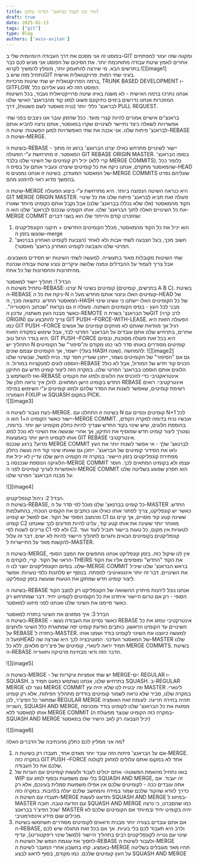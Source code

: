 ```yaml
---
title: איך נכון לעבוד בבראנצ' הפרטי שלכם?
draft: true
date: 2025-02-13
tags: ["git"]
type: Blog
authors: ['aviv-avitan']
---
```


בפוסט זה אני מסכם את דרך העבודה היומיומית שלי ב-GIT ומקווה שזה יעזור למפתחים אחרים לאמץ שיטת עבודה מתוחכמת יותר. את הסיכום של הפוסט אני מגיש לכם כבר בתרשים הבא. מי שירצה להתעמק יותר, מומלץ להמשיך לקרוא.![][image1]  
נתחיל מזה שיש בGIT בעיני שתי רמות: פרויקטואלית ואישית.  
ברמה הפרויקטאלית יש שתי שיטות מרכזיות, TRUNK BASED DEVELOPMENT ו-GITFLOW. הפוסט הזה לא נוגע אליהם כלל.  
אנחנו נתרכז ברמה האישית \- לא משנה באיזו שיטה פרוייקטיאלית נעבוד, בכל השיטות המוזכרות אנחנו נדרשים בימים כתיקונם פשוט למזג קוד מהבראנצ' האישי שלנו לבראנצ' כללי יותר (נניח מאסטר לשם פשטות), דרך PULL REQUEST.

בראנצ'ים אישיים אמורים להיות קצרי מועד. ככל שהזמן עובר אנו ניצבים בפני שתי אפשרויות לשאלה כיצד נתיישר לשינויים שקרו במאסטר, אותם נרצה להביא אותם לבראנצ' פיתוח שלנו. אני אכנה את שתי האפשרויות למען הפשטות: שיטת ה-REBASE ושיטת ה-MERGE. 

בשיטת ה-REBASE \- יישור לשינויים מתרחש כאילו יצרנו הבראנצ' ברגע זה מתוך המאסטר. זו מתרחשת ע"י הפעולה GIT REBASE ORIGIN MASTER. בסופו הבראנצ' יכיל רק קומיטים של השינוי שלנו בלבד (קרי ללא MERGE COMMITS). כלומר ככל שהמאסטר מתקדם, אנחנו ניקח את כל קומיטים שיצרנו ונעביר אותם על בסיס ה-HEAD של המאסטר המעודכן. בשיטה זו אנחנו נמנעים מ-MERGE COMMITS שעליהם נפרט בהמשך מדוע ראוי להימנע מהם.

שיטת ה-MERGE היא כנראה השיטה הנפוצה ביותר. היא מתרחשת ע"י ביצוע הפעולה GIT MERGE ORIGIN MASTER. פעולה זאת תביא לבראנצ' פיתוח שלנו את כל שינויי הקוד מהמאסטר (אלו שלא נכללו בבראנצ' שלנו) אבל נקבל אותם כקומיט מיוחד שאורז את כל השינויים האלה לתוך הבראנצ' שלנו. אותו הקומיט שנכנס לבראנצ' שלנו הוא ה-MERGE COMMIT שהזכרנו קודם והייחוד שלו הוא בשני דברים: 

1. הוא יכיל את כל הקוד מהמאסטר, מכלל הקומיטים החדשים \+ תיקוני הקונפליקטים שנעשו בזמן ה-merge   
2. חשוב מכך, בעל הצבעה לשתי אבות ולא לאחד (הצבעת לקומיט האחרון בברנאצ' הפרטי שלנו והצבעה לקומיט האחרון בראנצ' מאסטר). 

שתי השיטות מקובלות מאוד בתעשייה. למעשה לשתי השיטות יש חסידים מושבעים. אבל צריך לעמוד על ההבדלים ונמנה שלושה עיקריים ונציג שיטת עבודה שנהנת מהיתרונות והחסרונות של כל אחת.

הבדל 1: תהליך יישור למאסטר  
נתחיל משיטת ה-REBASE: יצרנו N קומיטים בשינוי (בתרשים, קומיטים A B C). בשיטת ה-REBASE ניקח את כל ה-N קומיטים האלו וניצור אותם מחדש מעל ה-HEAD של המאסטר החדש. כתוצאה מכך, ה-HASH של כל הקומיטים האלו יישתנו כי עשינו שינוי מבני לכל העץ \- בסיס הקומיטים השתנה. פעולה זו גם נקראת "שכתוב היסטוריה". כאשר מבנה העץ משתנה, עדכון ה-REMOTE של הבראנצ' בשרת הGIT (לרב קרוי ORIGIN) צריך להתבצע עם GIT PUSH –FORCE-WITH-LEASE. הפעולה הזאת היא כמו GIT PUSH –FORCE רגיל אך מוודאת שאתם לא מוחקים קומיטים של אנשים אחרים, בתרחיש שלנו אתם עובדים על הבראנצ' הפרטי לבד, אבל שימוש בפקודה הזאת היא בגדר הרגל טוב. GIT PUSH –FORCE היא בכל זאת פעולה מסוכנת, ובסיום התהליך יש N קומיטים מסודרים באותו סדר לוגי כמו מקודם וה"סיפור" של הקומיטים יישמר, אך הקומיטים עצמם שונים (בעלי HASH שונה). להמחשה: ![][image2]  
גם אם "הסיפור" של הקומיטים נשמר, ייתכן שעדיין חסר קוד. נניח למשל, שבשינוי שלנו הוספנו לוגים לפונקציות במודול. ה-REBASE הכניס קוד חדש של המודול, אבל לא כולל הלוגים אותם הוספנו בבראנצ' הפרטי שלנו. במקרה הזה ליצור קומיט חדש עם התיקון ואז להשתמש ב-REBASE אינטראקטיבי כדי להכניס את הלוגים ולמזג את הקומיט החדש בקומיט הישן המתאים. להלן איך נראה חלון של REBASE אינטרקטיבי: רואים רשימת קומיטים, שאפשר לשנות את הסדר שלהם ולמזג קומיטים ע"י השימוש במילה השמורה FIXUP או SQUASH במקום PICK.  
![][image3]

כעת נעבור לשיטת ה-MERGE. בשיטה זו התחלנו עם N קומיטים ונסיים עם N+1 לכל יישור כאשר הקומיט ה+1 הוא ה-MERGE COMMIT. ועכשיו נניח בדומה למקרה הקודם, בהוספת הלוגים, שיש שינוי בקוד החדש שצריך להיות כחלק מקומיט ישן יותר. בדומה, נצטרך ליצור קומיט חדש שמוסיף את התיקון, אך אחרי שנעשה את השינוי לא נוכל למזג אותו לקומיט הישן יותר באמצעות GIT REBASE אינטרקטיבי.  
מדוע? ברגע שנכנס MERGE COMMIT לברנאצ' שלך \- אי אפשר לשנות יותר את העץ ו\\או את הסידור קומיטים של הבראנצ'. ייתכן גם שאותו שינוי קוד היה נעשה כחלק מפתירת קונפליקטים בזמן היישור. במקרה זה הקומיט הישן שלנו עדיין לא יכיל את הלוגיקה הנוספת שנכנסה ב-MERGE COMMIT עצמו ולא בקומיט המתאים לכך. חוסר האפשרות לערוך קומיטים לפני ה-MERGE COMMIT הוא חסרון שפוגע בשליטה שלנו על מבנה הבראנצ' הפרטי שלנו.

![][image4]

הבדל 2: ניהול קונפליקטים.  
בשיטת ה-REBASE, כל קומיט בברנאצ' שלנו מוכל לפי סדר על ה-MASTER החדש. כאשר יש קונפליקט, צריך לפתור אותו כאילו אנו כותבים את הקומיט הנוכחי, בהתעלמות מהמצב הסופי של הקוד. אם למשל יש קומיט C1 ששינה קטע קוד מסויים, אך קיים גם קומיט C2 מאוחר יותר ששינה את אותו קטע קוד, עלינו להיות מודעים לכך שאנחנו צריכים לשנות לפי C1 ולא לפי C2. לטעויות אין מקום, כל טעות ביישור תוביל לעוד ועוד קונפליקטים בקומיטים הבאים ותגרום לתהליך היישור להיות לא ישים. דבר זה עלול להקשות מאד על התיישרות ל-MASTER.

בשיטת ה-MERGE, אין לנו שיקול כזה. בזמן קונפליקט אנחנו מחפשים את המצב הסופי הראוי של הקוד. קרי, לוקחים מ-THEIRS את הקוד "החדש" ומוסיפים אליו את הקוד שלנו. בסיום הקונפליקטים יווצר לנו ה-MERGE COMMIT בראש הבראנצ' שלנו שיכיל את השינויים. דבר זה יותר אינטואיטיבי למפתח. בנוסף יש סלחנות כלפי טעויות: אפשר ליצור קומיט חדש שמתקן את הטעות שנעשה בזמן קונפליקט.

בשיטה ה-REBASE אנחנו נוכל ליהנות מיתרון ההשוואה של הקונפליקט רק למצב הקוד הסופי \- רק אם טרום היישור איחדנו את כל הקומיטים לקומיט יחיד. דבר שמתרחש רק כאשר סיימנו את השינוי שלנו ואנחנו לפני מיזוגו למאסטר. 

הבדל 3: איך ממזגים את השינוי בחזרה למאסטר  
בשיטת ה-REBASE \- כאשר נסיים את העבודה נעשו REBASE אינטרקטיבי ונמזג את כל השינויים עד הקומיט הראשון. כותבים הודעת קומיט יפה שמתארת כלל השינוי ולוחצים על REBASE בחזרה ל-MASTER. למעשה כיווצנו את השינוי לקומיט בודד ושמנו אותו מעל הHEAD של המאסטר העדכני. המוטיבציה לכך היא שנרצה שה-MASTER שלנו תמיד יראה לינארי, קומיטים של פיצ'רים מלאים, ללא כל MERGE COMMITS. בשיטת ה-REBASE הדבר הזה ודאי מבחינת פרטיקה ותאוריה.

![][image5]

בשיטת ה-MERGE \- יש שתי אופציות עיקריות של MERGE-ים: REGULAR ו-SQUASH. בתרחיש שלנו, אנחנו נשתמש כמעט תמיד ב SQUASH. ב-REGULAR MERGE נוצר לנו MERGE COMMIT וזה יבטיח לנו שלא יהיה עץ MASTER לינארי. במקרה שלנו, סביר שלא נראה לשמור קומיטים בודדים מתהליך הפיתוח, אלא רק קומיט שמתאר כל הפיצ'ר, לכן REGULAR MERGE תהיה בחירה חריגה. לעומת זאת האופציה השנייה, SQUASH AND MERGE, ממזגת את כל הבראנצ' שלנו לקומיט בודד ומכניסה אותו למאסטר ללא MERGE COMMIT (במקרה כזה הקומיט שנוצר מפעולת ה-SQUASH AND MERGE יכיל הצבעה רק לאב הישיר שלו במאסטר)

![][image6]

מה אני ממליץ לכם כחלק מהכתיבה של הדברים האלה?

1. אם על הבראנצ' פיתוח הזה עובד יותר מאדם אחד, תעבדו רק בשיטת ה-MERGE. במקרה כזה GIT PUSH –FORCE אחד לא במקום ואתם עלולים למחוק לקולגה שלכם את כל העבודה.  
2. בואו נתחיל מהאמת הפשוטה- אתם יכולים לעבוד ולעשות קומיטים עם הערות של WIP בלי שום משמעות ובסוף למזג עם SQUASH AND MERGE, זה יעבוד. אם אתה עובדים ככה \- לקומיטים שלכם אין אפילו משמעות סמלית בעינכם, אלא רק כדרך לוודא שהקוד שלכם שמור במידה והמחשב שלכם יעלה בלהבות. במקרה כזה תעבדו עם השיטת ה-MERGE ותדאגו לעשות SQUASH AND MERGE במיזוג ל-MASTER עם הודעה טובה. חובה SQUASH AND MERGE כמו שהסברנו, כי נרצה שכל הפיצ'ר בבראנצ' MASTER יהיה בקומיט יחיד ובמיוחד אם הקומיטים שלכם לא מכילים שום מידע אינפורמטיבי.  
3. אם אתם עובדים בצורה יותר מבנית ודואגים לקומיטים מסודרים תשתמשו בשיטת ה-REBASE, ולרב היא תעבוד לכם בלי בעיות. אך אם בכל זאת מתגלה שיש לכם שינוי עם נטייה לקונפליקטים רבים בתהליך היישור (למשל שינוי ריפקטורינג), עדיף לחסוך את עוגמת הנפש של השיטת ה-REBASE ולעבור לשיטת ה-MERGE באמצע. קחו בחשבון אחרי המעבר לשיטת ה-MERGE תהיו מאד מגובלים בשליטה על העץ קומיטים שלכם. כמו מקודם, בסוף לדאוג לבצע SQUASH AND MERGE 

